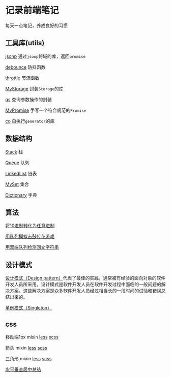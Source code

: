 # 记录前端笔记

每天一点笔记，养成良好的习惯

## 工具库(utils)

[jsonp](./src/utils/jsonp/README.md) 通过`jsonp`跨域的库，返回`promise`

[debounce](./src/utils/debounce/README.md) 防抖函数

[throttle](./src/utils/throttle/README.md) 节流函数

[MyStorage](./src/utils/storage/README.md) 封装`Storage`的库

[qs](./src/utils/qs/README.md) 查询参数操作的封装

[MyPromise](./src/utils/promise/README.md) 手写一个符合规范的`Promise`

[co](./src/utils/co/README.md) 自执行`generator`的库

## 数据结构

[Stack](./src/data-structures/Stack/README.md) 栈

[Queue](./src/data-structures/Queue/README.md) 队列

[LinkedList](./src/data-structures/LinkedList/README.md) 链表

[MySet](./src/data-structures/MySet/README.md) 集合

[Dictionary](./src/data-structures/Dictionary/README.md) 字典

## 算法

[将10进制转化为任意进制](./src/algorithms/baseConverter/baseConverter.ts)

[用队列模拟击鼓传花游戏](./src/algorithms/flowerDrumTransfer/flowerDrumTransfer.ts)

[用双端队列检测回文字符串](./src/algorithms/palindromeChecker/palindromeChecker.ts)

## 设计模式

[设计模式（Design pattern）](./src/design-patterns/README.md)代表了最佳的实践，通常被有经验的面向对象的软件开发人员所采用。设计模式是软件开发人员在软件开发过程中面临的一般问题的解决方案。这些解决方案是众多软件开发人员经过相当长的一段时间的试验和错误总结出来的。

[单例模式（Singleton）](./src/design-patterns/singleton/README.md)

## css

移动端1px mixin [less](./src/css/less/border-mixin.less) [scss](./src/css/scss/border-mixin.scss)

箭头 mixin [less](./src/css/less/arrow-mixin.less) [scss](./src/css/scss/arrow-mixin.scss)

三角形 mixin [less](./src/css/less/triangle-mixin.less) [scss](./src/css/scss/triangle-mixin.scss)

[水平垂直居中总结](./src/css/水平垂直居中.md)
